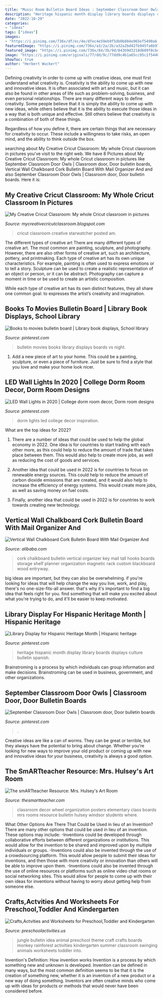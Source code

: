 ```yaml
---
title: "Music Room Bulletin Board Ideas : September Classroom Door Owls"
description: "Heritage hispanic month display library boards displays culture bulletin spanish"
date: "2022-10-29"
categories:
- "ideas"
tags: ["ideas"]
images:
- "https://i.pinimg.com/736x/df/ec/4e/dfec4e59eb9f5db0b884e965ef5490ab.jpg"
featuredImage: "https://i.pinimg.com/736x/a3/2a/2b/a32a2bd42fb945fa6b979244b3f7af6d.jpg"
featured_image: "https://i.pinimg.com/736x/84/3b/9d/843b9d3218d609f8cbd000276a4d3d91.jpg"
image: "https://i.pinimg.com/originals/77/dd/9c/77dd9c4b1a65cc95c1f5440780f930c5.jpg"
ShowToc: true
author: "Herbert Wuckert"
---
```



Defining creativity
In order to come up with creative ideas, one must first understand what creativity is. Creativity is the ability to come up with new and innovative ideas. It is often associated with art and music, but it can also be found in other areas of life such as problem-solving, business, and even personal relationships.
There are many different ways to define creativity. Some people believe that it is simply the ability to come up with new ideas, while others believe that it is the ability to execute those ideas in a way that is both unique and effective. Still others believe that creativity is a combination of both of these things.

Regardless of how you define it, there are certain things that are necessary for creativity to occur. These include a willingness to take risks, an open mind, and the ability to think outside the box.

	

		
searching about My Creative Cricut Classroom: My whole Cricut classroom in pictures you've visit to the right web. We have 8 Pictures about My Creative Cricut Classroom: My whole Cricut classroom in pictures like September Classroom Door Owls | Classroom door, Door bulletin boards, Vertical Wall Chalkboard Cork Bulletin Board With Mail Organizer And and also September Classroom Door Owls | Classroom door, Door bulletin boards. Here it is:
		
    
## My Creative Cricut Classroom: My Whole Cricut Classroom In Pictures

<img loading=lazy src="http://2.bp.blogspot.com/_v8tmVUsPtkU/TOJfdUjZ8gI/AAAAAAAAAEk/Om2JXCaqR68/s1600/100_1074.jpg" onerror="this.onerror=null;this.src='https://tse1.mm.bing.net/th?id=OIP.FJUqg3oReA0uPBakVtWQ5wHaJ4&amp;pid=15.1';" alt="My Creative Cricut Classroom: My whole Cricut classroom in pictures">

_Source: mycreativecricutclassroom.blogspot.com_

>cricut classroom creative starwatcher posted am. 

	

The different types of creative art
There are many different types of creative art. The most common are painting, sculpture, and photography. However, there are also other forms of creative art, such as architecture, pottery, and printmaking.
Each type of creative art has its own unique characteristics. For example, painting is often used to express emotions or to tell a story. Sculpture can be used to create a realistic representation of an object or person, or it can be abstract. Photography can capture a moment in time or be used to create an artistic composition.

While each type of creative art has its own distinct features, they all share one common goal: to expresses the artist’s creativity and imagination.

    
## Books To Movies Bulletin Board | Library Book Displays, School Library

<img loading=lazy src="https://i.pinimg.com/736x/a3/2a/2b/a32a2bd42fb945fa6b979244b3f7af6d.jpg" onerror="this.onerror=null;this.src='https://tse3.mm.bing.net/th?id=OIP.8geC3yjwZCwpnstVmeRvQwHaJ3&amp;pid=15.1';" alt="Books to movies bulletin board | Library book displays, School library">

_Source: pinterest.com_

>bulletin movies books library displays boards vs night. 

	

1. Add a new piece of art to your home. This could be a painting, sculpture, or even a piece of furniture. Just be sure to find a style that you love and make your home look nicer.

    
## LED Wall Lights In 2020 | College Dorm Room Decor, Dorm Room Designs

<img loading=lazy src="https://i.pinimg.com/736x/84/3b/9d/843b9d3218d609f8cbd000276a4d3d91.jpg" onerror="this.onerror=null;this.src='https://tse1.mm.bing.net/th?id=OIP.e8LXqm82xNDHsbmtDbKlagHaJw&amp;pid=15.1';" alt="LED Wall Lights in 2020 | College dorm room decor, Dorm room designs">

_Source: pinterest.com_

>dorm lights led college decor inspiration. 

	

What are the top ideas for 2022?
1. There are a number of ideas that could be used to help the global economy in 2022. One idea is for countries to start trading with each other more, as this could help to reduce the amount of trade that takes place between them. This would also help to create more jobs, as well as reducing the cost of goods and services.
2. Another idea that could be used in 2022 is for countries to focus on renewable energy sources. This could help to reduce the amount of carbon dioxide emissions that are created, and it would also help to increase the efficiency of energy systems. This would create more jobs, as well as saving money on fuel costs.

3. Finally, another idea that could be used in 2022 is for countries to work towards creating new technology.

    
## Vertical Wall Chalkboard Cork Bulletin Board With Mail Organizer And

<img loading=lazy src="https://sc01.alicdn.com/kf/HTB1jKCwKFXXXXXfXXXXq6xXFXXXl/200196489/HTB1jKCwKFXXXXXfXXXXq6xXFXXXl.jpg" onerror="this.onerror=null;this.src='https://tse3.mm.bing.net/th?id=OIP.s94x7nxtKE__CaLwDza3YAHaLG&amp;pid=15.1';" alt="Vertical Wall Chalkboard Cork Bulletin Board With Mail Organizer And">

_Source: alibaba.com_

>cork chalkboard bulletin vertical organizer key mail tall hooks boards storage shelf planner organization magnetic rack custom blackboard wood entryway. 

	

big ideas are important, but they can also be overwhelming. if you're looking for ideas that will help change the way you live, work, and play, there's no one-size-fits-all answer. that's why it's important to find a big idea that feels right for you. find something that will make you excited about what you're trying to do, and it'll be easier to keep motivated.

    
## Library Display For Hispanic Heritage Month | Hispanic Heritage

<img loading=lazy src="https://i.pinimg.com/originals/77/dd/9c/77dd9c4b1a65cc95c1f5440780f930c5.jpg" onerror="this.onerror=null;this.src='https://tse4.mm.bing.net/th?id=OIP.rtwFKw0ZEhF7c86qR3mBcwHaJ4&amp;pid=15.1';" alt="Library Display for Hispanic Heritage Month | Hispanic heritage">

_Source: pinterest.com_

>heritage hispanic month display library boards displays culture bulletin spanish. 

	

Brainstroming is a process by which individuals can group information and make decisions. Brainstroming can be used in business, government, and other organizations.

    
## September Classroom Door Owls | Classroom Door, Door Bulletin Boards

<img loading=lazy src="https://i.pinimg.com/736x/df/ec/4e/dfec4e59eb9f5db0b884e965ef5490ab.jpg" onerror="this.onerror=null;this.src='https://tse1.mm.bing.net/th?id=OIP.bgNPDdEbf7NOPPPUPGljQAHaJ3&amp;pid=15.1';" alt="September Classroom Door Owls | Classroom door, Door bulletin boards">

_Source: pinterest.com_

>. 

	

Creative ideas are like a can of worms. They can be great or terrible, but they always have the potential to bring about change. Whether you’re looking for new ways to improve your old product or coming up with new and innovative ideas for your business, creativity is always a good option.

    
## The SmARTteacher Resource: Mrs. Hulsey&#039;s Art Room

<img loading=lazy src="http://supplies.thesmartteacher.com.s3.amazonaws.com/assets/exchange/P1010736.JPG" onerror="this.onerror=null;this.src='https://tse1.mm.bing.net/th?id=OIP.BIFlr0JhwqELlyuRHatbogHaJ4&amp;pid=15.1';" alt="The smARTteacher Resource: Mrs. Hulsey&#039;s Art Room">

_Source: thesmartteacher.com_

>classroom decor wheel organization posters elementary class boards mrs rooms resource bulletin hulsey windsor students where. 

	

What Other Options Are There That Could be Used in lieu of an Invention?
There are many other options that could be used in lieu of an invention. These options may include: 
-Inventions could be developed through collaborative efforts between different organizations or institutions. This would allow for the invention to be shared and improved upon by multiple individuals or groups. 
-Inventions could also be invented through the use of a crowdsourcing platform. This would allow people to submit their ideas for inventions, and then those with more creativity or innovation than others will be able to improve upon them. 
-Inventions could also be invented through the use of online resources or platforms such as online video chat rooms or social networking sites. This would allow for people to come up with their own ideas for inventions without having to worry about getting help from someone else.

    
## Crafts,Actvities And Worksheets For Preschool,Toddler And Kindergarten

<img loading=lazy src="http://www.preschoolactivities.us/wp-content/uploads/2015/03/jungle-bulletin-board-3.jpg" onerror="this.onerror=null;this.src='https://tse2.mm.bing.net/th?id=OIP.fwCQzJz4NG5PwpFbfi2DuAHaJ6&amp;pid=15.1';" alt="Crafts,Actvities and Worksheets for Preschool,Toddler and Kindergarten">

_Source: preschoolactivities.us_

>jungle bulletin idea animal preschool theme craft crafts boards monkey rainforest activities kindergarten summer classroom swinging animals worksheets toddler into. 

	

Invention's Definition: How invention works
Invention is a process by which something new and unknown is developed. Invention can be defined in many ways, but the most common definition seems to be that it is the creation of something new, whether it is an invention of a new product or a new way of doing something. Inventors are often creative minds who come up with ideas for products or methods that would never have been considered before.

